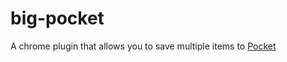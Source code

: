 # big-pocket

A chrome plugin that allows you to save multiple items to [Pocket](https://getpocket.com/)
